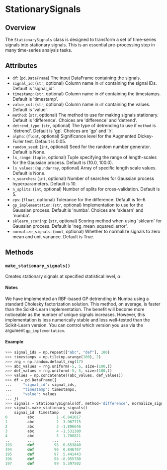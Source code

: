 # StationarySignals

## Overview

The `StationarySignals` class is designed to transform a set of time-series signals into stationary signals. 
This is an essential pre-processing step in many time-series analysis tasks.

## Attributes

- `df`: (`pd.DataFrame`) The input DataFrame containing the signals.
- `signal_id`: (`str`, optional) Column name in `df` containing the signal IDs. Default is 'signal_id'.
- `timestamp`: (`str`, optional) Column name in `df` containing the timestamps. Default is 'timestamp'.
- `value_col`: (`str`, optional) Column name in `df` containing the values. Default is 'value'.
- `method`: (`str`, optional) The method to use for making signals stationary. Default is 'difference'. Choices are 'difference' and 'detrend'.
- `detrend_type`: (`str`, optional) The type of detrending to use if `method` is 'detrend'. Default is 'gp'. Choices are 'gp' and 'lr'.
- `alpha`: (`float`, optional) Significance level for the Augmented Dickey-Fuller test. Default is 0.05.
- `random_seed`: (`int`, optional) Seed for the random number generator. Default is None.
- `ls_range`: (`tuple`, optional) Tuple specifying the range of length-scales for the Gaussian process. Default is (10.0, 100.0).
- `ls_values`: (`np.ndarray`, optional) Array of specific length scale values. Default is None.
- `n_searches`: (`int`, optional) Number of searches for Gaussian process hyperparameters. Default is 10.
- `n_splits`: (`int`, optional) Number of splits for cross-validation. Default is 5.
- `eps`: (`float`, optional) Tolerance for the difference. Default is 1e-6.
- `gp_implementation`: (`str`, optional) Implementation to use for the Gaussian process. Default is 'numba'. Choices are 'sklearn' and 'numba'.
- `sklearn_scoring`: (`str`, optional) Scoring method when using 'sklearn' for Gaussian process. Default is 'neg_mean_squared_error'.
- `normalize_signals`: (`bool`, optional) Whether to normalize signals to zero mean and unit variance. Default is True.

## Methods

### `make_stationary_signals()`

Creates stationary signals at specified statistical level, $\alpha$.

#### Notes
We have implemented an RBF-based GP detrending in Numba using a
standard Cholesky factorization solution. This method, on average,
is faster than the Scikit-Learn implementation. The benefit will
become more noticeable as the number of unique signals increases.
However, this implementation is less numerically stable and less well-tested
than the Scikit-Learn version. You can control which version you use
via the argument `gp_implementation`.

#### Example
```python
>>> signal_ids = np.repeat(["abc", "def"], 100)
>>> timestamps = np.tile(np.arange(100), 2)
>>> rng = np.random.default_rng(17)
>>> abc_values = rng.uniform(-5, 5, size=(100,))
>>> def_values = rng.uniform(-5, 5, size=(100,))
>>> values = np.concatenate((abc_values, def_values))
>>> df = pd.DataFrame({
...     "signal_id": signal_ids,
...     "timestamp": timestamps,
...     "value": values
... })
>>> signals = StationarySignals(df, method='difference', normalize_signals=False)
>>> signals.make_stationary_signals()
    signal_id  timestamp     value
0         abc          1 -6.841017
1         abc          2  3.967715
2         abc          3 -1.896646
3         abc          4 -1.531380
4         abc          5  1.708821
..        ...        ...       ...
193       def         95  0.653840
194       def         96  0.846767
195       def         97  5.441443
196       def         98 -8.955780
197       def         99  5.397502
```
